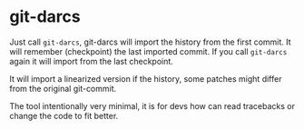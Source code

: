git-darcs
=========

Just call `git-darcs`, git-darcs will import the history from the first commit.
It will remember (checkpoint) the last imported commit. If you call `git-darcs`
again it will import from the last checkpoint.

It will import a linearized version if the history, some patches might differ
from the original git-commit.

The tool intentionally very minimal, it is for devs how can read tracebacks or
change the code to fit better.
